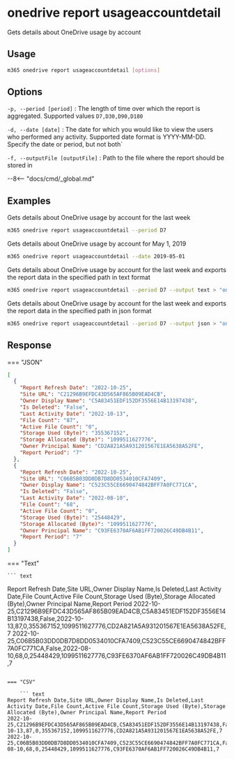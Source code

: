 # onedrive report usageaccountdetail

Gets details about OneDrive usage by account

## Usage

```sh
m365 onedrive report usageaccountdetail [options]
```

## Options

`-p, --period [period]`
: The length of time over which the report is aggregated. Supported values `D7,D30,D90,D180`

`-d, --date [date]`
: The date for which you would like to view the users who performed any activity. Supported date format is YYYY-MM-DD. Specify the date or period, but not both`

`-f, --outputFile [outputFile]`
: Path to the file where the report should be stored in

--8<-- "docs/cmd/_global.md"

## Examples

Gets details about OneDrive usage by account for the last week

```sh
m365 onedrive report usageaccountdetail --period D7
```

Gets details about OneDrive usage by account for May 1, 2019

```sh
m365 onedrive report usageaccountdetail --date 2019-05-01
```

Gets details about OneDrive usage by account for the last week and exports the report data in the specified path in text format

```sh
m365 onedrive report usageaccountdetail --period D7 --output text > "onedriveusageaccountdetail.txt"
```

Gets details about OneDrive usage by account for the last week and exports the report data in the specified path in json format

```sh
m365 onedrive report usageaccountdetail --period D7 --output json > "onedriveusageaccountdetail.json"
```

## Response

=== "JSON"

```json
[
  {
    "Report Refresh Date": "2022-10-25",
    "Site URL": "C21296B9EFDC43D565AF865B09EAD4CB",
    "Owner Display Name": "C5A83451EDF152DF3556E14B13197438",
    "Is Deleted": "False",
    "Last Activity Date": "2022-10-13",
    "File Count": "87",
    "Active File Count": "0",
    "Storage Used (Byte)": "355367152",
    "Storage Allocated (Byte)": "1099511627776",
    "Owner Principal Name": "CD2A821A5A931201567E1EA5638A52FE",
    "Report Period": "7"
  },
  {
    "Report Refresh Date": "2022-10-25",
    "Site URL": "C06B5B03DD0DB7D8DD0534010CFA7409",
    "Owner Display Name": "C523C55CE6690474842BFF7A0FC771CA",
    "Is Deleted": "False",
    "Last Activity Date": "2022-08-10",
    "File Count": "68",
    "Active File Count": "0",
    "Storage Used (Byte)": "25448429",
    "Storage Allocated (Byte)": "1099511627776",
    "Owner Principal Name": "C93FE6370AF6AB1FF720026C49DB4B11",
    "Report Period": "7"
  }
]
```

=== "Text"

    ``` text

Report Refresh Date,Site URL,Owner Display Name,Is Deleted,Last Activity Date,File Count,Active File Count,Storage Used (Byte),Storage Allocated (Byte),Owner Principal Name,Report Period
2022-10-25,C21296B9EFDC43D565AF865B09EAD4CB,C5A83451EDF152DF3556E14B13197438,False,2022-10-13,87,0,355367152,1099511627776,CD2A821A5A931201567E1EA5638A52FE,7
2022-10-25,C06B5B03DD0DB7D8DD0534010CFA7409,C523C55CE6690474842BFF7A0FC771CA,False,2022-08-10,68,0,25448429,1099511627776,C93FE6370AF6AB1FF720026C49DB4B11,7

````

=== "CSV"

    ``` text
Report Refresh Date,Site URL,Owner Display Name,Is Deleted,Last Activity Date,File Count,Active File Count,Storage Used (Byte),Storage Allocated (Byte),Owner Principal Name,Report Period
2022-10-25,C21296B9EFDC43D565AF865B09EAD4CB,C5A83451EDF152DF3556E14B13197438,False,2022-10-13,87,0,355367152,1099511627776,CD2A821A5A931201567E1EA5638A52FE,7
2022-10-25,C06B5B03DD0DB7D8DD0534010CFA7409,C523C55CE6690474842BFF7A0FC771CA,False,2022-08-10,68,0,25448429,1099511627776,C93FE6370AF6AB1FF720026C49DB4B11,7
````
